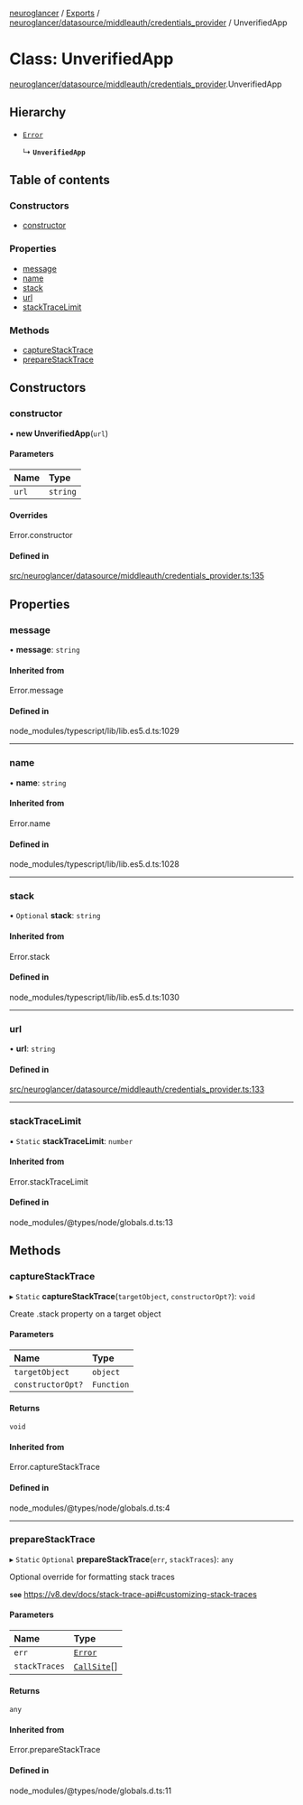 [neuroglancer](../README.md) / [Exports](../modules.md) / [neuroglancer/datasource/middleauth/credentials\_provider](../modules/neuroglancer_datasource_middleauth_credentials_provider.md) / UnverifiedApp

# Class: UnverifiedApp

[neuroglancer/datasource/middleauth/credentials_provider](../modules/neuroglancer_datasource_middleauth_credentials_provider.md).UnverifiedApp

## Hierarchy

- [`Error`](../modules/main_module._internal_.md#error)

  ↳ **`UnverifiedApp`**

## Table of contents

### Constructors

- [constructor](neuroglancer_datasource_middleauth_credentials_provider.UnverifiedApp.md#constructor)

### Properties

- [message](neuroglancer_datasource_middleauth_credentials_provider.UnverifiedApp.md#message)
- [name](neuroglancer_datasource_middleauth_credentials_provider.UnverifiedApp.md#name)
- [stack](neuroglancer_datasource_middleauth_credentials_provider.UnverifiedApp.md#stack)
- [url](neuroglancer_datasource_middleauth_credentials_provider.UnverifiedApp.md#url)
- [stackTraceLimit](neuroglancer_datasource_middleauth_credentials_provider.UnverifiedApp.md#stacktracelimit)

### Methods

- [captureStackTrace](neuroglancer_datasource_middleauth_credentials_provider.UnverifiedApp.md#capturestacktrace)
- [prepareStackTrace](neuroglancer_datasource_middleauth_credentials_provider.UnverifiedApp.md#preparestacktrace)

## Constructors

### constructor

• **new UnverifiedApp**(`url`)

#### Parameters

| Name | Type |
| :------ | :------ |
| `url` | `string` |

#### Overrides

Error.constructor

#### Defined in

[src/neuroglancer/datasource/middleauth/credentials_provider.ts:135](https://github.com/ActiveBrainAtlas2/neuroglancer/blob/034b457d/src/neuroglancer/datasource/middleauth/credentials_provider.ts#L135)

## Properties

### message

• **message**: `string`

#### Inherited from

Error.message

#### Defined in

node_modules/typescript/lib/lib.es5.d.ts:1029

___

### name

• **name**: `string`

#### Inherited from

Error.name

#### Defined in

node_modules/typescript/lib/lib.es5.d.ts:1028

___

### stack

• `Optional` **stack**: `string`

#### Inherited from

Error.stack

#### Defined in

node_modules/typescript/lib/lib.es5.d.ts:1030

___

### url

• **url**: `string`

#### Defined in

[src/neuroglancer/datasource/middleauth/credentials_provider.ts:133](https://github.com/ActiveBrainAtlas2/neuroglancer/blob/034b457d/src/neuroglancer/datasource/middleauth/credentials_provider.ts#L133)

___

### stackTraceLimit

▪ `Static` **stackTraceLimit**: `number`

#### Inherited from

Error.stackTraceLimit

#### Defined in

node_modules/@types/node/globals.d.ts:13

## Methods

### captureStackTrace

▸ `Static` **captureStackTrace**(`targetObject`, `constructorOpt?`): `void`

Create .stack property on a target object

#### Parameters

| Name | Type |
| :------ | :------ |
| `targetObject` | `object` |
| `constructorOpt?` | `Function` |

#### Returns

`void`

#### Inherited from

Error.captureStackTrace

#### Defined in

node_modules/@types/node/globals.d.ts:4

___

### prepareStackTrace

▸ `Static` `Optional` **prepareStackTrace**(`err`, `stackTraces`): `any`

Optional override for formatting stack traces

**`see`** https://v8.dev/docs/stack-trace-api#customizing-stack-traces

#### Parameters

| Name | Type |
| :------ | :------ |
| `err` | [`Error`](../modules/main_module._internal_.md#error) |
| `stackTraces` | [`CallSite`](../interfaces/neuroglancer_datasource._internal_.CallSite.md)[] |

#### Returns

`any`

#### Inherited from

Error.prepareStackTrace

#### Defined in

node_modules/@types/node/globals.d.ts:11
